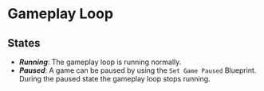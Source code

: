 # Gameplay Loop

## States

* ***Running***: The gameplay loop is running normally.
* ***Paused***: A game can be paused by using the `Set Game Paused` Blueprint. During the paused state the gameplay loop stops running.

